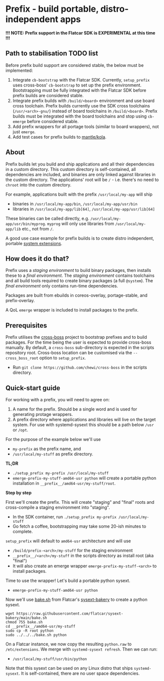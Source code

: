 # Prefix - build portable, distro-independent apps

**!!! NOTE: Prefix support in the Flatcar SDK is EXPERIMENTAL at this time !!!**

## Path to stabilisation TODO list

Before prefix build support are considered stable, the below must be implemented:
1. Integrate `cb-bootstrap` with the Flatcar SDK.
   Currently, `setup_prefix` uses cross-boss' `cb-bootstrap` to set up the prefix environment.
   Bootstrapping must be fully integrated with the Flatcar SDK before prefix builds are considered stable.
2. Integrate prefix builds with `/build/<board>` environment and use board cross toolchain.
   Prefix builds currently use the SDK cross toolchains (`/usr/<arch>-gnu/`) instead of board toolchains in `/build/<board>`.
   Prefix builds must be integrated with the board toolchains and stop using `cb-emerge` before considered stable.
3. Add prefix wrappers for all portage tools (similar to board wrappers), not just `emerge`.
4. Add test cases for prefix builds to [mantle/kola](https://github.com/flatcar/mantle/tree/flatcar-master/kola).

## About

Prefix builds let you build and ship applications and all their dependencies in a custom directory.
This custom directory is self-contained, all dependencies are included, and binaries are only linked against libraries in the custom directory.
The applications' root will be `/` - i.e. there's no need to `chroot` into the custom directory.

For example, applications built with the prefix `/usr/local/my-app` will ship
* binaries in `/usr/local/my-app/bin`, `/usr/local/my-app/usr/bin`
* libraries in `/usr/local/my-app/lib[64]`, `/usr/local/my-app/usr/lib[64]`

These binaries can be called directly, e.g. `/usr/local/my-app/usr/bin/myprog`.
`myprog` will only use libraries from `/usr/local/my-app/lib` etc., not from `/`.

A good use case example for prefix builds is to create distro independent, portable [system extensions](https://www.flatcar.org/docs/latest/provisioning/sysext/).

## How does it do that?

Prefix uses a _staging environment_ to build binary packages, then installs these to a _final environment_.
The _staging environment_ contains toolchains and all build tools required to create binary packages (a full `@system`).
The _final environment_ only contains run-time dependencies.

Packages are built from ebuilds in coreos-overlay, portage-stable, and prefix-overlay.

A QoL `emerge` wrapper is included to install packages to the prefix.

## Prerequisites

Prefix utilises the [cross-boss](https://github.com/chewi/cross-boss) project to bootstrap prefixes and to build packages.
For the time being the user is expected to provide cross-boss manually.
By default, a `cross-boss` sub-directory is expected in the scripts repository root.
Cross-boss location can be customised via the `--cross_boss_root` option to `setup_prefix`.

* Run `git clone https://github.com/chewi/cross-boss` in the scripts directory.

## Quick-start guide

For working with a prefix, you will need to agree on:
1. A name for the prefix. Should be a single word and is used for generating protage wrappers.
2. A prefix directory where applications and libraries will live on the target system.
   For use with systemd-sysext this should be a path below `/usr` or `/opt`.

For the purpose of the example below we'll use
* `my-prefix` as the prefix name, and
* `/usr/local/my-stuff` as prefix directory.

**TL;DR**
* `./setup_prefix my-prefix /usr/local/my-stuff`
* `emerge-prefix-my-stuff-amd64-usr python`
will create a portable python installation in `__prefix__/amd64-usr/my-stuff/root`.


**Step by step**

First we'll create the prefix.
This will create "staging" and "final" roots and cross-compile a staging environment into "staging".
* In the SDK container, run `./setup_prefix my-prefix /usr/local/my-stuff`
* Go fetch a coffee, bootstrapping may take some 20-ish minutes to complete.

`setup_prefix` will default to `amd64-usr` architecture and will use
* `/build/prefix-<arch>/my-stuff` for the staging environment
* `__prefix__/<arch>/my-stuff` in the scripts directory as install root (aka "final")
* It will also create an emerge wrapper `emerge-prefix-my-stuff-<arch>` to install packages.

Time to use the wrapper! Let's build a portable python sysext.
* `emerge-prefix-my-stuff-amd64-usr python`

Now we'll use [bake.sh](https://raw.githubusercontent.com/flatcar/sysext-bakery/main/bake.sh) from Flatcar's [sysext-bakery](https://github.com/flatcar/sysext-bakery) to create a python sysext.
```shell
wget https://raw.githubusercontent.com/flatcar/sysext-bakery/main/bake.sh
chmod 755 bake.sh
cd __prefix__/amd64-usr/my-stuff
sudo cp -R root python
sudo ../../../bake.sh python
```

On a Flatcar instance, we now copy the resulting `python.raw` to `/etc/extensions`.
We merge with `systemd-sysext refresh`.
Then we can run:
* `/usr/local/my-stuff/usr/bin/python`

Note that this sysext can be used on any Linux distro that ships `systemd-sysext`.
It is self-contained, there are no user space dependencies.
